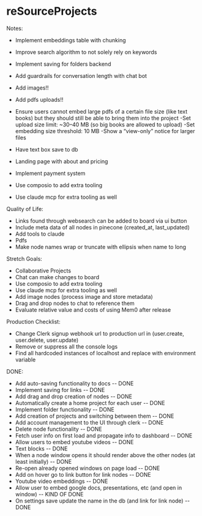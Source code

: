 # reSourceProjects

Notes:
* Implement embeddings table with chunking
* Improve search algorithm to not solely rely on keywords
* Implement saving for folders backend
* Add guardrails for conversation length with chat bot
* Add images!!
* Add pdfs uploads!!
* Ensure users cannot embed large pdfs of a certain file size (like text books) but they should still be able to bring them into the project
    -Set upload size limit: ~30–40 MB (so big books are allowed to upload)
    -Set embedding size threshold: 10 MB
    -Show a “view-only” notice for larger files
* Have text box save to db

* Landing page with about and pricing
* Implement payment system
* Use composio to add extra tooling
* Use claude mcp for extra tooling as well

Quality of Life:
* Links found through websearch can be added to board via ui button
* Include meta data of all nodes in pinecone (created_at, last_updated)
* Add tools to claude
* Pdfs 
* Make node names wrap or truncate with ellipsis when name to long

Stretch Goals:
* Collaborative Projects
* Chat can make changes to board
* Use composio to add extra tooling
* Use claude mcp for extra tooling as well
* Add image nodes (process image and store metadata)
* Drag and drop nodes to chat to reference them
* Evaluate relative value and costs of using Mem0 after release


Production Checklist:
- Change Clerk signup webhook url to production url in (user.create, user.delete, user.update)
- Remove or suppress all the console logs
- Find all hardcoded instances of localhost and replace with environment variable

DONE:
* Add auto-saving functionality to docs -- DONE
* Implement saving for links -- DONE
* Add drag and drop creation of nodes -- DONE
* Automatically create a home project for each user -- DONE
* Implement folder functionality -- DONE
* Add creation of projects and switching between them -- DONE
* Add account management to the UI through clerk -- DONE
* Delete node functionality -- DONE
* Fetch user info on first load and propagate info to dashboard -- DONE
* Allow users to embed youtube videos -- DONE
* Text blocks -- DONE
* When a node window opens it should render above the other nodes (at least initially) -- DONE
* Re-open already opened windows on page load -- DONE
* Add on hover go to link button for link nodes -- DONE
* Youtube video embeddings -- DONE
* Allow user to embed google docs, presentations, etc (and open in window) -- KIND OF DONE
* On settings save update the name in the db (and link for link node) -- DONE